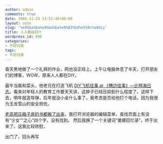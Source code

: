 ```yaml
---
author: admin
comments: true
date: 2006-11-24 13:51:48+00:00
layout: note
slug: '%e4%ba%ba%e4%ba%ba%e9%83%bd%e5%9c%a8diy'
title: 人人都在DIY
wordpress_id: 696
categories:
- 不好归类
tags:
- 不好归类
---
```


昏天黑地做了一个礼拜的作业，网也没正经上。上午让电脑休息了半天，打开朋友们的博客，WOW，原来人人都在DIY。

最牛当属和菜头，他老兄在打造飞机 [DIY飞机往事 at 《槽边往事》—比特海日志](http://www.caobian.info/?p=1398)。看来对年轻人的教育工作要天天讲，这胖子已经压抑到什么程度了。这样下去，明年就造导弹，后年就没小金什么事了。我考虑是否给他打个电话，因为我很为玉龙雪山的安全担忧。

[老高把压箱子底的书都搬了出来](http://www.golao.com/post/294.html)，我打开浏览器的编辑菜单，查找页面上有没有“少女”“之心”四个字，没有找到。 然后我换了一个关键词“曼娜回忆录”，终于出来了。这我比较欣慰，

出门了，回头再写

